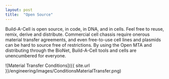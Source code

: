 ```yaml
---
layout: post
title:  "Open Source"
---
```


Build-A-Cell is open source, in code, in DNA, and in cells. Feel free to reuse, remix, derive and distribute. Commercial cell chassis require onerous material transfer agreements, and even free-to-use cell lines and plasmids can be hard to source free of restrictions. By using the Open MTA and distributing through the BioNet, Build-A-Cell tools and cells are unencumbered for everyone.

![Material Transfer Conditions]({{ site.url }}/engineering/images/ConditionsMaterialTransfer.png)
